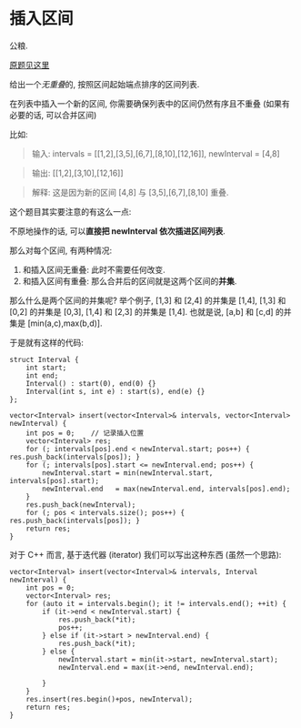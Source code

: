 # 插入区间

公粮. 

[原题见这里](https://leetcode-cn.com/problems/insert-interval/description/)

给出一个*无重叠*的, 按照区间起始端点排序的区间列表. 

在列表中插入一个新的区间, 你需要确保列表中的区间仍然有序且不重叠 (如果有必要的话, 可以合并区间) 

比如: 

> 输入: intervals = [[1,2],[3,5],[6,7],[8,10],[12,16]], newInterval = [4,8]

> 输出: [[1,2],[3,10],[12,16]]

> 解释: 这是因为新的区间 [4,8] 与 [3,5],[6,7],[8,10] 重叠. 

这个题目其实要注意的有这么一点: 

不原地操作的话, 可以**直接把 newInterval 依次插进区间列表**. 

那么对每个区间, 有两种情况: 

1. 和插入区间无重叠: 此时不需要任何改变. 
2. 和插入区间有重叠: 那么合并后的区间就是这两个区间的**并集**.

那么什么是两个区间的并集呢? 举个例子, [1,3] 和 [2,4] 的并集是 [1,4], [1,3] 和 [0,2] 的并集是 [0,3], [1,4] 和 [2,3] 的并集是 [1,4]. 也就是说, [a,b] 和 [c,d] 的并集是 [min(a,c),max(b,d)]. 

于是就有这样的代码: 

```
struct Interval {
    int start;
    int end;
    Interval() : start(0), end(0) {}
    Interval(int s, int e) : start(s), end(e) {}
};

vector<Interval> insert(vector<Interval>& intervals, vector<Interval> newInterval) {
    int pos = 0;    // 记录插入位置
    vector<Interval> res;
    for (; intervals[pos].end < newInterval.start; pos++) { res.push_back(intervals[pos]); }
    for (; intervals[pos].start <= newInterval.end; pos++) {
        newInterval.start = min(newInterval.start, intervals[pos].start);
        newInterval.end   = max(newInterval.end, intervals[pos].end);
    }
    res.push_back(newInterval);
    for (; pos < intervals.size(); pos++) { res.push_back(intervals[pos]); }
    return res;
}
```

对于 C++ 而言, 基于迭代器 (iterator) 我们可以写出这种东西 (虽然一个思路): 

```
vector<Interval> insert(vector<Interval>& intervals, Interval newInterval) {
    int pos = 0;
    vector<Interval> res;
    for (auto it = intervals.begin(); it != intervals.end(); ++it) {
        if (it->end < newInterval.start) {
            res.push_back(*it);
            pos++;
        } else if (it->start > newInterval.end) {
            res.push_back(*it);
        } else {
            newInterval.start = min(it->start, newInterval.start);
            newInterval.end = max(it->end, newInterval.end);
            
        }
    }
    res.insert(res.begin()+pos, newInterval);
    return res;
}
```
